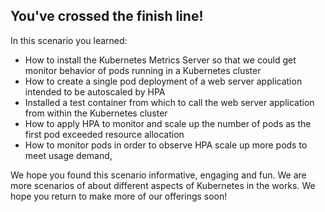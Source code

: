 ## You've crossed the finish line!

In this scenario you learned:

* How to install the Kubernetes Metrics Server so that we could get monitor behavior of pods running in a Kubernetes cluster
* How to create a single pod deployment of a web server application intended to be autoscaled by HPA
* Installed a test container from which to call the web server application from within the Kubernetes cluster
* How to apply HPA to monitor and scale up the number of pods as the first pod exceeded resource allocation
* How to monitor pods in order to observe HPA scale up more pods to meet usage demand,

We hope you found this scenario informative, engaging and fun. We are more scenarios of about different aspects of
Kubernetes in the works. We hope you return to make more of our offerings soon!
